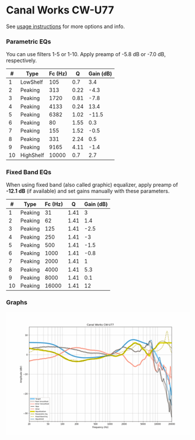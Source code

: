 # Canal Works CW-U77
See [usage instructions](https://github.com/jaakkopasanen/AutoEq#usage) for more options and info.

### Parametric EQs
You can use filters 1-5 or 1-10. Apply preamp of -5.8 dB or -7.0 dB, respectively.

|   # | Type      |   Fc (Hz) |    Q |   Gain (dB) |
|-----|-----------|-----------|------|-------------|
|   1 | LowShelf  |       105 | 0.7  |         3.4 |
|   2 | Peaking   |       313 | 0.22 |        -4.3 |
|   3 | Peaking   |      1720 | 0.81 |        -7.8 |
|   4 | Peaking   |      4133 | 0.24 |        13.4 |
|   5 | Peaking   |      6382 | 1.02 |       -11.5 |
|   6 | Peaking   |        80 | 1.55 |         0.3 |
|   7 | Peaking   |       155 | 1.52 |        -0.5 |
|   8 | Peaking   |       331 | 2.24 |         0.5 |
|   9 | Peaking   |      9165 | 4.11 |        -1.4 |
|  10 | HighShelf |     10000 | 0.7  |         2.7 |

### Fixed Band EQs
When using fixed band (also called graphic) equalizer, apply preamp of **-12.1 dB** (if available) and set gains manually with these parameters.

|   # | Type    |   Fc (Hz) |    Q |   Gain (dB) |
|-----|---------|-----------|------|-------------|
|   1 | Peaking |        31 | 1.41 |         3   |
|   2 | Peaking |        62 | 1.41 |         1.4 |
|   3 | Peaking |       125 | 1.41 |        -2.5 |
|   4 | Peaking |       250 | 1.41 |        -3   |
|   5 | Peaking |       500 | 1.41 |        -1.5 |
|   6 | Peaking |      1000 | 1.41 |        -0.8 |
|   7 | Peaking |      2000 | 1.41 |         1   |
|   8 | Peaking |      4000 | 1.41 |         5.3 |
|   9 | Peaking |      8000 | 1.41 |         0.1 |
|  10 | Peaking |     16000 | 1.41 |        12   |

### Graphs
![](./Canal%20Works%20CW-U77.png)
